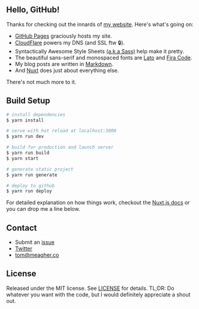 ## Hello, GitHub!

Thanks for checking out the innards of [my website](https://meagher.co/). Here's what's going on:

* [GitHub Pages](https://pages.github.com) graciously hosts my site.
* [CloudFlare](http://www.cloudflare.com) powers my DNS (and SSL ftw 🔒).
* Syntactically Awesome Style Sheets [(a.k.a Sass)](http://sass-lang.com) help make it pretty.
* The beautiful sans-serif and monospaced fonts are [Lato](https://latofonts.com) and [Fira Code](https://github.com/tonsky/FiraCode).
* My blog posts are written in [Markdown](https://daringfireball.net/projects/markdown/).
* And [Nuxt](https://nuxtjs.org/) does just about everything else.

There's not much more to it.

## Build Setup

``` bash
# install dependencies
$ yarn install

# serve with hot reload at localhost:3000
$ yarn run dev

# build for production and launch server
$ yarn run build
$ yarn start

# generate static project
$ yarn run generate

# deploy to github
$ yarn run deploy
```

For detailed explanation on how things work, checkout the [Nuxt.js docs](https://github.com/nuxt/nuxt.js) or you can drop me a line below.

## Contact

* Submit an [issue](https://github.com/tmm/tmm.github.io/issues)
* [Twitter](https://twitter.com/tomfme)
* tom@meagher.co

## License

Released under the MIT license. See [LICENSE](https://github.com/tmm/tmm.github.io/LICENSE) for details. TL;DR: Do whatever you want with the code, but I would definitely appreciate a shout out.
